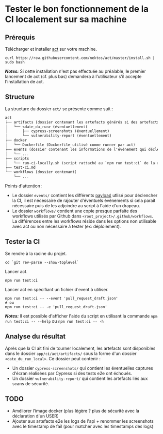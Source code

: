 # Tester le bon fonctionnement de la CI localement sur sa machine

## Prérequis

Télécharger et installer [act](https://github.com/nektos/act) sur votre machine.

```shell
curl https://raw.githubusercontent.com/nektos/act/master/install.sh | sudo bash
```

_**Notes:**_ Si cette installation n'est pas effectuée au préalable, le premier lancement de act (cf. plus bas) demandera à l'utilisateur s'il accepte l'installation de act.

## Structure

La structure du dossier `act/` se présente comme suit :

```txt
act
├── artifacts (dossier contenant les artefacts générés si des artefacts ont été upload lors de tests)
│   └── <date_du_run> (éventuellement)
│       ├── cypress-screenshots (éventuellement)
│       └── vulnerability-report (éventuellement)
├── docker
│   └── Dockerfile (Dockerfile utilisé comme runner par act)
├── events (dossier contenant les informations de l'évènement qui déclenchera la CI)
│   └── ...
├── scripts
│   └── run-ci-locally.sh (script rattaché au `npm run test:ci` de la racine du projet. Il sert à démarrer act et récupérer les artefacts)
├── test-ci.md
└── workflows (dossier contenant)
    └── ...
```

Points d'attention :

- Le dossier `events/` contient les différents [payload](https://docs.github.com/en/developers/webhooks-and-events/webhooks/webhook-events-and-payloads) utlisé pour déclencher la CI, il est nécessaire de rajouter d'éventuels évènements si cela parait nécessaire puis de les adjoindre au script à l'aide d'un drapeau.
- Le dossier `workflows/` contient une copie presque parfaite des workflows utilisés par Github dans `<root_project>/.github/workflows`. La différences entre les workflows réside dans les options non utilisable avec act ou non nécessaire à tester (ex: déploiement).

## Tester la CI

Se rendre à la racine du projet.

```shell
cd `git rev-parse --show-toplevel`
```

Lancer act.

```shell
npm run test:ci
```

Lancer act en spécifiant un fichier d'event à utiliser.

```shell
npm run test:ci -- --event 'pull_request_draft.json'
# ou
npm run test:ci -- -e 'pull_request_draft.json'
```

_**Notes:**_ Il est possible d'afficher l'aide du script en utilisant la commande `npm run test:ci -- --help` ou `npm run test:ci -- -h`

## Analyse du résultat

Après que la CI ait fini de tourner localement, les artefacts sont disponibles dans le dossier `app/ci/act/artifacts/` sous la forme d'un dossier `<date_du_run_local>`. Ce dossier peut contenir :

- Un dossier `cypress-screenshots/` qui contient les éventuelles captures d'écran réalisées par Cypress si des tests e2e ont échoués.
- Un dossier `vulnerability-report/` qui contient les artefacts liés aux scans de sécurité.

## TODO

- Améliorer l'image docker (plus légère ? plus de sécurité avec la déclaration d'un USER)
- Ajouter aux artefacts e2e les logs de l'api + renommer les screenshots avec le timestamp de fail (pour matcher avec les timestamps des logs)
